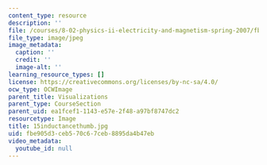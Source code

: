 ```yaml
---
content_type: resource
description: ''
file: /courses/8-02-physics-ii-electricity-and-magnetism-spring-2007/fbe905d3ceb570c67ceb8895da4b47eb_15inductancethumb.jpg
file_type: image/jpeg
image_metadata:
  caption: ''
  credit: ''
  image-alt: ''
learning_resource_types: []
license: https://creativecommons.org/licenses/by-nc-sa/4.0/
ocw_type: OCWImage
parent_title: Visualizations
parent_type: CourseSection
parent_uid: ea1fcef1-1143-e57e-2f48-a97bf8747dc2
resourcetype: Image
title: 15inductancethumb.jpg
uid: fbe905d3-ceb5-70c6-7ceb-8895da4b47eb
video_metadata:
  youtube_id: null
---
```

